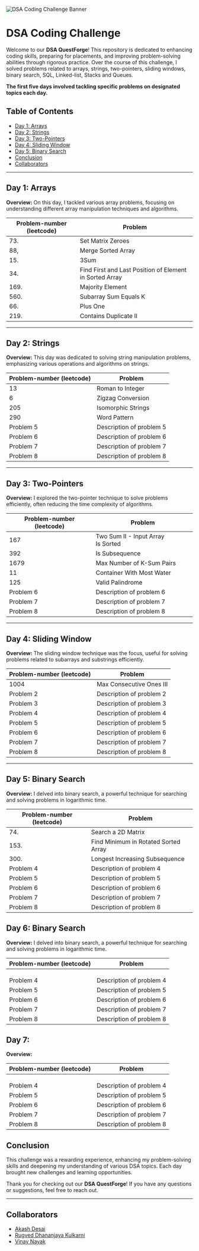 ![DSA Coding Challenge Banner](https://t3.ftcdn.net/jpg/06/01/17/18/360_F_601171862_l7yZ0wujj8o2SowiKTUsfLEEx8KunYNd.jpg)

# DSA Coding Challenge

Welcome to our **DSA QuestForge**! This repository is dedicated to enhancing coding skills, preparing for placements, and improving problem-solving abilities through rigorous practice. Over the course of this challenge, I solved problems related to arrays, strings, two-pointers, sliding windows, binary search, SQL, Linked-list, Stacks and Queues.

**The first five days involved tackling specific problems on designated topics each day.**

## Table of Contents

- [Day 1: Arrays](#day-1-arrays)
- [Day 2: Strings](#day-2-strings)
- [Day 3: Two-Pointers](#day-3-two-pointers)
- [Day 4: Sliding Window](#day-4-sliding-window)
- [Day 5: Binary Search](#day-5-binary-search)
- [Conclusion](#conclusion)
- [Collaborators](#collaborators)

---

## Day 1: Arrays

**Overview:** On this day, I tackled various array problems, focusing on understanding different array manipulation techniques and algorithms.

| Problem-number (leetcode) | Problem |
| ------- | ----------- |
| 73. |  Set Matrix Zeroes |
| 88, | Merge Sorted Array |
| 15. |  3Sum |
| 34. |  Find First and Last Position of Element in Sorted Array |
|  169. | Majority Element |
| 560. | Subarray Sum Equals K |
| 66. | Plus One |
| 219. |  Contains Duplicate II |

---

## Day 2: Strings

**Overview:** This day was dedicated to solving string manipulation problems, emphasizing various operations and algorithms on strings.

| Problem-number (leetcode) | Problem |
| ------- | ----------- |
| 13 |Roman to Integer |
| 6 |Zigzag Conversion|
| 205 | Isomorphic Strings |
| 290 | Word Pattern |
| Problem 5 | Description of problem 5 |
| Problem 6 | Description of problem 6 |
| Problem 7 | Description of problem 7 |
| Problem 8 | Description of problem 8 |

---

## Day 3: Two-Pointers

**Overview:** I explored the two-pointer technique to solve problems efficiently, often reducing the time complexity of algorithms.

| Problem-number (leetcode) | Problem |
| ------- | ----------- |
|  167 | Two Sum II - Input Array Is Sorted |
| 392 |  Is Subsequence |
| 1679 |  Max Number of K-Sum Pairs|
|  11  |Container With Most Water|
| 125 |  Valid Palindrome|
| Problem 6 | Description of problem 6 |
| Problem 7 | Description of problem 7 |
| Problem 8 | Description of problem 8 |

---

## Day 4: Sliding Window

**Overview:** The sliding window technique was the focus, useful for solving problems related to subarrays and substrings efficiently.

| Problem-number (leetcode) | Problem |
| ------- | ----------- |
| 1004 | Max Consecutive Ones III |
| Problem 2 | Description of problem 2 |
| Problem 3 | Description of problem 3 |
| Problem 4 | Description of problem 4 |
| Problem 5 | Description of problem 5 |
| Problem 6 | Description of problem 6 |
| Problem 7 | Description of problem 7 |
| Problem 8 | Description of problem 8 |

---

## Day 5: Binary Search

**Overview:** I delved into binary search, a powerful technique for searching and solving problems in logarithmic time.

| Problem-number (leetcode) | Problem |
| ------- | ----------- |
| 74. |  Search a 2D Matrix |
| 153. |  Find Minimum in Rotated Sorted Array |
| 300. |  Longest Increasing Subsequence |
| Problem 4 | Description of problem 4 |
| Problem 5 | Description of problem 5 |
| Problem 6 | Description of problem 6 |
| Problem 7 | Description of problem 7 |
| Problem 8 | Description of problem 8 |

## Day 6: Binary Search

**Overview:** I delved into binary search, a powerful technique for searching and solving problems in logarithmic time.

| Problem-number (leetcode) | Problem |
| ------- | ----------- |
|  |  |
|  |  |
|  |  |
| Problem 4 | Description of problem 4 |
| Problem 5 | Description of problem 5 |
| Problem 6 | Description of problem 6 |
| Problem 7 | Description of problem 7 |
| Problem 8 | Description of problem 8 |

## Day 7:

**Overview:** 

| Problem-number (leetcode) | Problem |
| ------- | ----------- |
|  |  |
|  |  |
|  |  |
| Problem 4 | Description of problem 4 |
| Problem 5 | Description of problem 5 |
| Problem 6 | Description of problem 6 |
| Problem 7 | Description of problem 7 |
| Problem 8 | Description of problem 8 |

## Conclusion

This challenge was a rewarding experience, enhancing my problem-solving skills and deepening my understanding of various DSA topics. Each day brought new challenges and learning opportunities.

Thank you for checking out our **DSA QuestForge**! If you have any questions or suggestions, feel free to reach out.

---

## Collaborators

- [Akash Desai](https://github.com/Akash0o7)
- [Rugved Dhananjaya Kulkarni](https://github.com/rugved18)
- [Vinay Nayak](https://github.com/titaniumvinay)
